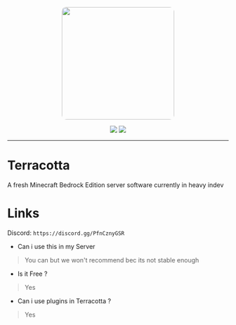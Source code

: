 <p align="center">
  <img width="256" style="border-radius:10px;" height="256" src="https://media.discordapp.net/attachments/804736694246047744/880116516513792000/1629906296320.jpg">


<div align="center">
    <a href="https://discord.gg/PfnCznyGSR"><img src="https://img.shields.io/discord/821124503185653803?style=flat-square"/></a>
    <a href="add website here if you made"><img src="https://img.shields.io/badge/website-online-orange?style=flat-square"/></a>
</div>
<hr/>

# Terracotta
A fresh Minecraft Bedrock Edition server software
currently in heavy indev

# Links
Discord: `https://discord.gg/PfnCznyGSR`

- Can i use this in my Server
> You can but we won't recommend bec its not stable enough

- Is it Free ?
> Yes

- Can i use plugins in Terracotta ?
> Yes
